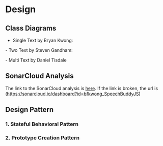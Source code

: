 # Design 

## Class Diagrams 

- Single Text by Bryan Kwong:
<p align="center">
  <src="/src/Images/SingleTextCD.jpg" alt="SingleTextCD">
</p>
- Two Text by Steven Gandham: 
<p align="center">
  <src="/src/Images/TwoTextCD.jpg" alt="TwoTextCD">
</p>
- Multi Text by Daniel Tisdale 
<p align="center">
  <src="/src/Images/MultiTextCD.jpg" alt="TwoTextCD">
</p>

## SonarCloud Analysis

The link to the SonarCloud analysis is [here](https://sonarcloud.io/dashboard?id=bfkwong_SpeechBuddyJS). If the link is broken, the url is (https://sonarcloud.io/dashboard?id=bfkwong_SpeechBuddyJS)

## Design Pattern 

### 1. Stateful Behavioral Pattern 

### 2. Prototype Creation Pattern
